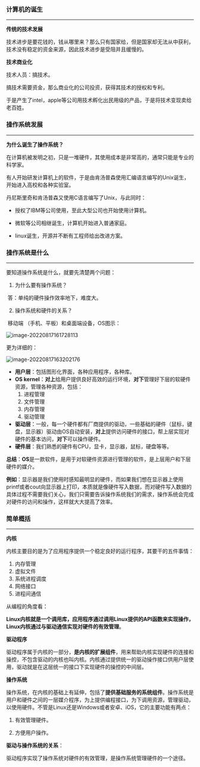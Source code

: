 ### 计算机的诞生

---

**传统的技术发展**

技术进步是要花钱的，钱从哪里来？那么只有国家给，但是国家却无法从中获利，技术没有稳定的资金来源，因此技术进步是受阻并且缓慢的。

**技术商业化**

技术人员：搞技术。

搞技术需要资金，那么商业化的公司投资，获得其技术的授权和专利。

于是产生了intel，apple等公司用技术孵化出民用级的产品，于是将技术变现卖给老百姓。



### 操作系统发展

---

**为什么诞生了操作系统？**

在计算机被发明之初，只是一堆硬件，其使用成本是非常高的，通常只能是专业的科学家。

有人开始研发计算机上的软件，于是由肯汤普森使用汇编语言编写的Unix诞生，开始进入高校和各种实验室。

丹尼斯里奇和肯汤普森又使用C语言编写了Unix，与此同时：

* 授权了IBM等公司使用，至此大型公司也开始使用计算机。

* 微软等公司相继诞生，计算机开始进入普通家庭。
* linux诞生，开源并不断有工程师给出改进方案。



### 操作系统是什么

---

要知道操作系统是什么，就要先清楚两个问题：

1. 为什么要有操作系统？

​		答：单纯的硬件操作效率地下，难度大。

2. 操作系统和硬件的关系？

​		移动端 （手机、平板）和桌面端设备，OS图示：

![image-20220817161728113](https://pic.xinsong.xyz/img/202208171617298.png)



更为详细的：

![image-20220817163202176](https://pic.xinsong.xyz/img/202208171632248.png)



* **用户层**：包括图形化界面，各种应用程序，各种库。
* **OS kernel**：**对上**给用户提供良好高效的运行环境，**对下**管理好下层的软硬件资源，管理各种资源，包括：
  1. 进程管理
  2. 文件管理
  3. 内存管理
  4. 驱动管理
* **驱动层**：一般，每一个硬件都有厂商提供的驱动，一些基础的硬件（鼠标，键盘，显示器）驱动由OS自动安装，**对上**提供访问硬件的接口，帮上层实现对硬件的基本访问，**对下**可以操作硬件。
* **硬件层**：我们熟悉的硬件有CPU，显卡，显示器，鼠标，硬盘等等。



**总结**：**OS**是一款软件，是用于对软硬件资源进行管理的软件，是上层用户和下层硬件的媒介。

**例如**：显示器是我们使用时感知最明显的硬件，而如果我们想在显示器上使用printf或者cout向显示器上打印，本质就是像硬件写入数据，而对硬件写入数据的具体过程不需要我们关心，我们只需要告诉操作系统我们的需求，操作系统会完成对硬件的访问和操作，这样就大大提高了效率。



### 简单概括

---

**内核**

内核主要目的是为了应用程序提供一个稳定良好的运行程序，其要干的五件事情：

1. 内存管理
2. 虚拟文件
3. 系统进程调度
4. 网络接口
5. 进程间通信 

从编程的角度看：

**Linux内核就是一个调用库，应用程序通过调用Linux提供的API函数来实现操作，Linux内核通过与驱动通信实现对硬件的有效管理**。



**驱动程序**

驱动程序属于内核的一部分，**是内核的扩展组件**，用来帮助内核实现硬件的连接和操控，不包含驱动的内核也叫内核。内核通过提供统一的驱动操作接口供用户层使用，驱动就是在这层统一的接口下实现硬件的操控的中间层。

 

**操作系统**

操作系统，在内核的基础上有延伸，包括了**提供基础服务的系统组件**。操作系统是用户和硬件之间的一层媒介程序，为上提供编程接口，为下调用资源，管理驱动，以使用硬件。不管是Linux还是Windows或者安卓、iOS，它的主要功能有两点：

1. 有效管理硬件。

2. 方便用户操作。



**驱动与操作系统的关系**：

驱动程序实现了操作系统对硬件的有效管理，是操作系统管理硬件的一个途径。

